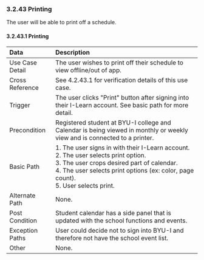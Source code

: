 ### 3.2.43 Printing

The user will be able to print off a schedule.

#### 3.2.43.1 Printing

| Data          | Description |
|:--------------| :--------------|
|Use Case Detail| The user wishes to print off their schedule to view offline/out of app. |
|Cross Reference | See 4.2.43.1 for verification details of this use case.| 
|Trigger        | The user clicks "Print" button after signing into their I-Learn account. See basic path for more detail.|
|Precondition   | Registered student at BYU-I college and Calendar is being viewed in monthly or weekly view and is connected to a printer.|
|Basic Path     |1. The user signs in with their I-Learn account.<br/> 2. The user selects print option.<br/>3. The user crops desired part of calendar. <br/>4. The user selects print options (ex: color, page count).  <br/>5. User selects print.<br/>|
|Alternate Path |None.| 
|Post Condition | Student calendar has a side panel that is updated with the school functions and events.
|Exception Paths| User could decide not to sign into BYU-I and therefore not have the school event list.
|Other          |None.|

